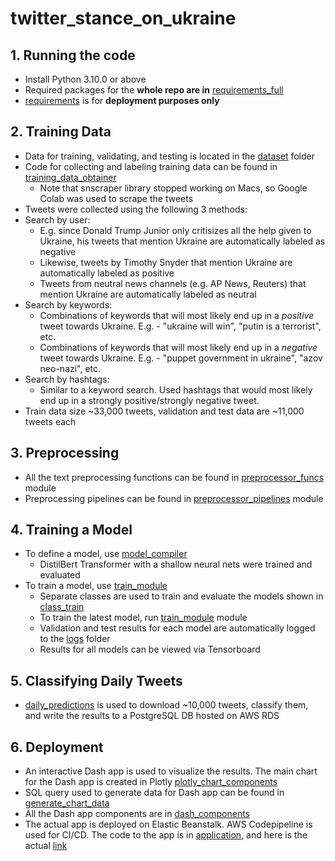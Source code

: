 # twitter_stance_on_ukraine

## 1. Running the code
- Install Python 3.10.0 or above
- Required packages for the **whole repo are in** [requirements_full](requirements_full.txt)
- [requirements](requirements.txt) is for **deployment purposes only**


## 2. Training Data
- Data for training, validating, and testing is located in the [dataset](dataset) folder
- Code for collecting and labeling training data can be found in [training_data_obtainer](src/training_data_obtainer.py)
    - Note that snscraper library stopped working on Macs, so Google Colab was used to scrape the tweets
- Tweets were collected using the following 3 methods:
- Search by user:
    - E.g. since Donald Trump Junior only critisizes all the help given to Ukraine, his tweets that mention Ukraine are automatically labeled as negative
    - Likewise, tweets by Timothy Snyder that mention Ukraine are automatically labeled as positive
    - Tweets from neutral news channels (e.g. AP News, Reuters) that mention Ukraine are automatically labeled as neutral
- Search by keywords:
    - Combinations of keywords that will most likely end up in a *positive* tweet towards Ukraine. E.g. - "ukraine will win", "putin is a terrorist", etc.
    - Combinations of keywords that will most likely end up in a *negative* tweet towards Ukraine. E.g. - "puppet government in ukraine", "azov neo-nazi", etc.
- Search by hashtags:
    - Similar to a keyword search. Used hashtags that would most likely end up in a strongly positive/strongly negative tweet.
- Train data size ~33,000 tweets, validation and test data are ~11,000 tweets each

## 3. Preprocessing
- All the text preprocessing functions can be found in [preprocessor_funcs](src/preprocessor/preprocessor_funcs.py) module
- Preprocessing pipelines can be found in [preprocessor_pipelines](src/preprocessor/preprocessor_pipelines.py) module

## 4. Training a Model
- To define a model, use [model_compiler](src/training/model_compiler.py)
    - DistilBert Transformer with a shallow neural nets were trained and evaluated
- To train a model, use [train_module](src/training/train_module.py)
    - Separate classes are used to train and evaluate the models shown in [class_train](src/training/class_train.py)
    - To train the latest model, run [train_module](src/training/train_module.py) module
    - Validation and test results for each model are automatically logged to the [logs](models/logs) folder
    - Results for all models can be viewed via Tensorboard

## 5. Classifying Daily Tweets
- [daily_predictions](src/predict/daily_predictions.py) is used to download ~10,000 tweets, classify them, and write the results to a PostgreSQL DB hosted on AWS RDS

## 6. Deployment
- An interactive Dash app is used to visualize the results. The main chart for the Dash app is created in Plotly [plotly_chart_components](src/deployment/plotly_chart_components.py)
- SQL query used to generate data for Dash app can be found in [generate_chart_data](src/deployment/generate_chart_data.py)
- All the Dash app components are in [dash_components](src/deployment/dash_components.py)
- The actual app is deployed on Elastic Beanstalk. AWS Codepipeline is used for CI/CD. The code to the app is in [application](application.py), and here is the actual [link](http://twitterukraine-env.eba-ybme3mms.us-east-1.elasticbeanstalk.com/)







